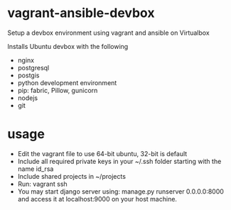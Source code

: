 # vagrant-ansible-devbox
Setup a devbox environment using vagrant and ansible on Virtualbox


Installs Ubuntu devbox with the following
* nginx
* postgresql 
* postgis
* python development environment
* pip: fabric, Pillow, gunicorn
* nodejs
* git

# usage

- Edit the vagrant file to use 64-bit ubuntu, 32-bit is default
- Include all required private keys in your ~/.ssh folder starting with the name id_rsa
- Include shared projects in ~/projects
- Run: vagrant ssh 
- You may start django server using: manage.py runserver 0.0.0.0:8000  and access it at localhost:9000 on your host machine.
